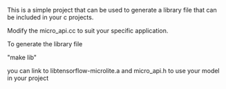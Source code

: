 This is a simple project that can be used to generate 
a library file that can be included in your c projects.


Modify the micro_api.cc to suit your specific application. 

To generate the library file

"make lib"

you can link to libtensorflow-microlite.a and micro_api.h to use your model 
in your project








